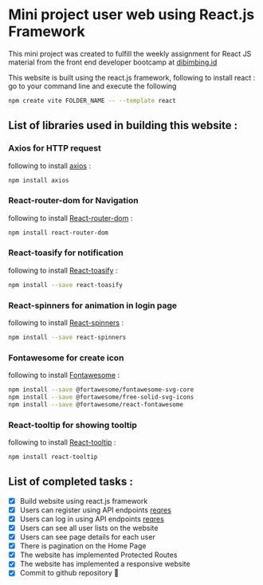 # Mini project user web using React.js Framework

This mini project was created to fulfill the weekly assignment for React JS material from the front end developer bootcamp at [dibimbing.id](https://dibimbing.id)

This website is built using the react.js framework, following to install react : go to your command line and execute the following

```bash
npm create vite FOLDER_NAME -- --template react
```

## List of libraries used in building this website :

### Axios for HTTP request

following to install [axios](https://axios-http.com/) :

```bash
npm install axios
```

### React-router-dom for Navigation

following to install [React-router-dom](https://reactrouter.com/) :

```bash
npm install react-router-dom
```

### React-toasify for notification

following to install [React-toasify](https://www.npmjs.com/package/react-toastify) :

```bash
npm install --save react-toasify
```

### React-spinners for animation in login page

following to install [React-spinners](https://www.npmjs.com/package/react-spinners) :

```bash
npm install --save react-spinners
```

### Fontawesome for create icon

following to install [Fontawesome](https://fontawesome.com/) :

```bash
npm install --save @fortawesome/fontawesome-svg-core
npm install --save @fortawesome/free-solid-svg-icons
npm install --save @fortawesome/react-fontawesome
```

### React-tooltip for showing tooltip

following to install [React-tooltip](https://react-tooltip.com/) :

```bash
npm install react-tooltip
```

## List of completed tasks :

-   [x] Build website using react.js framework
-   [x] Users can register using API endpoints [reqres](https://reqres.in/)
-   [x] Users can log in using API endpoints [reqres](https://reqres.in/)
-   [x] Users can see all user lists on the website
-   [x] Users can see page details for each user
-   [x] There is pagination on the Home Page
-   [x] The website has implemented Protected Routes
-   [x] The website has implemented a responsive website
-   [x] Commit to github repository :tada:
